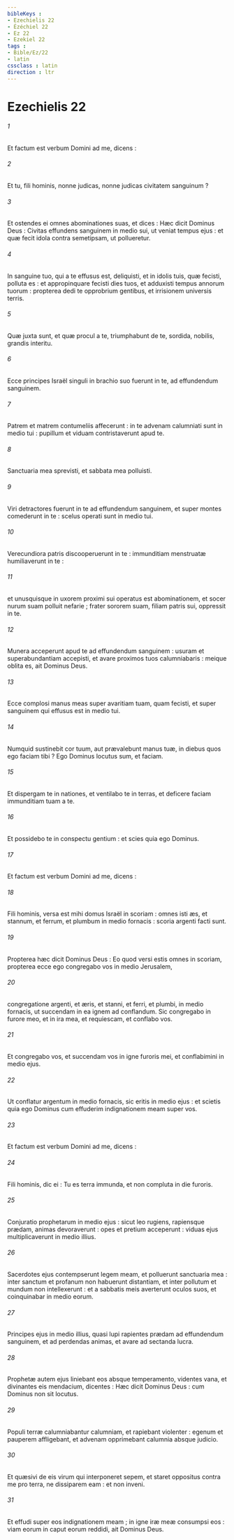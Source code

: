 ```yaml
---
bibleKeys : 
- Ezechielis 22
- Ézéchiel 22
- Ez 22
- Ezekiel 22
tags : 
- Bible/Ez/22
- latin
cssclass : latin
direction : ltr
---
```


# Ezechielis 22

###### 1
Et factum est verbum Domini ad me, dicens :
###### 2
Et tu, fili hominis, nonne judicas, nonne judicas civitatem sanguinum ?
###### 3
Et ostendes ei omnes abominationes suas, et dices : Hæc dicit Dominus Deus : Civitas effundens sanguinem in medio sui, ut veniat tempus ejus : et quæ fecit idola contra semetipsam, ut pollueretur.
###### 4
In sanguine tuo, qui a te effusus est, deliquisti, et in idolis tuis, quæ fecisti, polluta es : et appropinquare fecisti dies tuos, et adduxisti tempus annorum tuorum : propterea dedi te opprobrium gentibus, et irrisionem universis terris.
###### 5
Quæ juxta sunt, et quæ procul a te, triumphabunt de te, sordida, nobilis, grandis interitu.
###### 6
Ecce principes Israël singuli in brachio suo fuerunt in te, ad effundendum sanguinem.
###### 7
Patrem et matrem contumeliis affecerunt : in te advenam calumniati sunt in medio tui : pupillum et viduam contristaverunt apud te.
###### 8
Sanctuaria mea sprevisti, et sabbata mea polluisti.
###### 9
Viri detractores fuerunt in te ad effundendum sanguinem, et super montes comederunt in te : scelus operati sunt in medio tui.
###### 10
Verecundiora patris discooperuerunt in te : immunditiam menstruatæ humiliaverunt in te :
###### 11
et unusquisque in uxorem proximi sui operatus est abominationem, et socer nurum suam polluit nefarie ; frater sororem suam, filiam patris sui, oppressit in te.
###### 12
Munera acceperunt apud te ad effundendum sanguinem : usuram et superabundantiam accepisti, et avare proximos tuos calumniabaris : meique oblita es, ait Dominus Deus.
###### 13
Ecce complosi manus meas super avaritiam tuam, quam fecisti, et super sanguinem qui effusus est in medio tui.
###### 14
Numquid sustinebit cor tuum, aut prævalebunt manus tuæ, in diebus quos ego faciam tibi ? Ego Dominus locutus sum, et faciam.
###### 15
Et dispergam te in nationes, et ventilabo te in terras, et deficere faciam immunditiam tuam a te.
###### 16
Et possidebo te in conspectu gentium : et scies quia ego Dominus.
###### 17
Et factum est verbum Domini ad me, dicens :
###### 18
Fili hominis, versa est mihi domus Israël in scoriam : omnes isti æs, et stannum, et ferrum, et plumbum in medio fornacis : scoria argenti facti sunt.
###### 19
Propterea hæc dicit Dominus Deus : Eo quod versi estis omnes in scoriam, propterea ecce ego congregabo vos in medio Jerusalem,
###### 20
congregatione argenti, et æris, et stanni, et ferri, et plumbi, in medio fornacis, ut succendam in ea ignem ad conflandum. Sic congregabo in furore meo, et in ira mea, et requiescam, et conflabo vos.
###### 21
Et congregabo vos, et succendam vos in igne furoris mei, et conflabimini in medio ejus.
###### 22
Ut conflatur argentum in medio fornacis, sic eritis in medio ejus : et scietis quia ego Dominus cum effuderim indignationem meam super vos.
###### 23
Et factum est verbum Domini ad me, dicens :
###### 24
Fili hominis, dic ei : Tu es terra immunda, et non compluta in die furoris.
###### 25
Conjuratio prophetarum in medio ejus : sicut leo rugiens, rapiensque prædam, animas devoraverunt : opes et pretium acceperunt : viduas ejus multiplicaverunt in medio illius.
###### 26
Sacerdotes ejus contempserunt legem meam, et polluerunt sanctuaria mea : inter sanctum et profanum non habuerunt distantiam, et inter pollutum et mundum non intellexerunt : et a sabbatis meis averterunt oculos suos, et coinquinabar in medio eorum.
###### 27
Principes ejus in medio illius, quasi lupi rapientes prædam ad effundendum sanguinem, et ad perdendas animas, et avare ad sectanda lucra.
###### 28
Prophetæ autem ejus liniebant eos absque temperamento, videntes vana, et divinantes eis mendacium, dicentes : Hæc dicit Dominus Deus : cum Dominus non sit locutus.
###### 29
Populi terræ calumniabantur calumniam, et rapiebant violenter : egenum et pauperem affligebant, et advenam opprimebant calumnia absque judicio.
###### 30
Et quæsivi de eis virum qui interponeret sepem, et staret oppositus contra me pro terra, ne dissiparem eam : et non inveni.
###### 31
Et effudi super eos indignationem meam ; in igne iræ meæ consumpsi eos : viam eorum in caput eorum reddidi, ait Dominus Deus.
